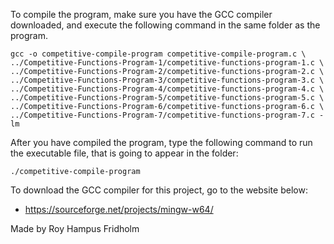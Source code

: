 
To compile the program, make sure you have the GCC compiler downloaded,
and execute the following command in the same folder as the program.

```
gcc -o competitive-compile-program competitive-compile-program.c \
../Competitive-Functions-Program-1/competitive-functions-program-1.c \
../Competitive-Functions-Program-2/competitive-functions-program-2.c \
../Competitive-Functions-Program-3/competitive-functions-program-3.c \
../Competitive-Functions-Program-4/competitive-functions-program-4.c \
../Competitive-Functions-Program-5/competitive-functions-program-5.c \
../Competitive-Functions-Program-6/competitive-functions-program-6.c \
../Competitive-Functions-Program-7/competitive-functions-program-7.c -lm
```

After you have compiled the program, type the following command to run
the executable file, that is going to appear in the folder:

```
./competitive-compile-program
```

To download the GCC compiler for this project, go to the website below:
* https://sourceforge.net/projects/mingw-w64/

Made by Roy Hampus Fridholm
